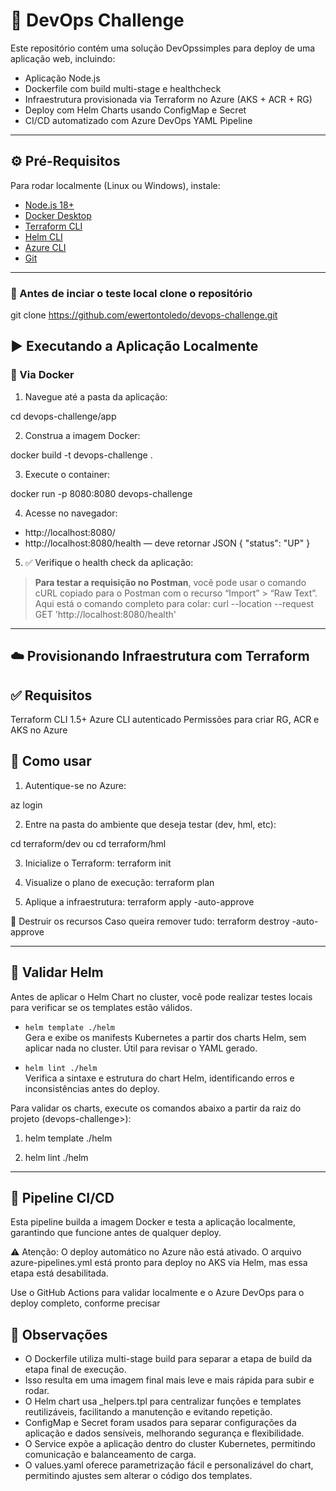 # 🚀 DevOps Challenge

Este repositório contém uma solução DevOpssimples para deploy de uma aplicação web, incluindo:

- Aplicação Node.js 
- Dockerfile com build multi-stage e healthcheck
- Infraestrutura provisionada via Terraform no Azure (AKS + ACR + RG)
- Deploy com Helm Charts usando ConfigMap e Secret
- CI/CD automatizado com Azure DevOps YAML Pipeline

---
## ⚙️ Pré-Requisitos

Para rodar localmente (Linux ou Windows), instale:

- [Node.js 18+](https://nodejs.org/)
- [Docker Desktop](https://www.docker.com/products/docker-desktop)
- [Terraform CLI](https://developer.hashicorp.com/terraform)
- [Helm CLI](https://helm.sh/docs/intro/install/)
- [Azure CLI](https://learn.microsoft.com/en-us/cli/azure/install-azure-cli)
- [Git](https://git-scm.com/)

---
### 🔽 Antes de inciar o teste local clone o repositório

git clone https://github.com/ewertontoledo/devops-challenge.git

## ▶️ Executando a Aplicação Localmente

### 🐳 Via Docker
1. Navegue até a pasta da aplicação:

cd devops-challenge/app

2. Construa a imagem Docker:

docker build -t devops-challenge .

3. Execute o container:

docker run -p 8080:8080 devops-challenge

4. Acesse no navegador:

- http://localhost:8080/
- http://localhost:8080/health — deve retornar JSON { "status": "UP" }

5. ✅ Verifique o health check da aplicação:

> **Para testar a requisição no Postman**, você pode usar o comando cURL copiado para o Postman com o recurso “Import” > “Raw Text”.  
> Aqui está o comando completo para colar: curl --location --request GET 'http://localhost:8080/health'
---

## ☁️ Provisionando Infraestrutura com Terraform

## ✅ Requisitos
Terraform CLI 1.5+
Azure CLI autenticado
Permissões para criar RG, ACR e AKS no Azure

## 🚀 Como usar
1. Autentique-se no Azure:
  
  az login

2. Entre na pasta do ambiente que deseja testar (dev, hml, etc):

  cd terraform/dev
  ou
  cd terraform/hml

3. Inicialize o Terraform:
  terraform init

4. Visualize o plano de execução:
  terraform plan

5. Aplique a infraestrutura:
  terraform apply -auto-approve

🧹 Destruir os recursos
Caso queira remover tudo:
  terraform destroy -auto-approve

---

## 🔧 Validar Helm

Antes de aplicar o Helm Chart no cluster, você pode realizar testes locais para verificar se os templates estão válidos.

- `helm template ./helm`  
  Gera e exibe os manifests Kubernetes a partir dos charts Helm, sem aplicar nada no cluster. Útil para revisar o YAML gerado.

- `helm lint ./helm`  
  Verifica a sintaxe e estrutura do chart Helm, identificando erros e inconsistências antes do deploy.

Para validar os charts, execute os comandos abaixo a partir da raiz do projeto (devops-challenge>):

1. helm template ./helm

2. helm lint ./helm
---

## 🚧 Pipeline CI/CD 

Esta pipeline builda a imagem Docker e testa a aplicação localmente, garantindo que funcione antes de qualquer deploy.

⚠️ Atenção:
O deploy automático no Azure não está ativado.
O arquivo azure-pipelines.yml está pronto para deploy no AKS via Helm, mas essa etapa está desabilitada.

Use o GitHub Actions para validar localmente e o Azure DevOps para o deploy completo, conforme precisar

## 📌 Observações
- O Dockerfile utiliza multi-stage build para separar a etapa de build da etapa final de execução.
- Isso resulta em uma imagem final mais leve e mais rápida para subir e rodar.
- O Helm chart usa _helpers.tpl para centralizar funções e templates reutilizáveis, facilitando a manutenção e evitando repetição.
- ConfigMap e Secret foram usados para separar configurações da aplicação e dados sensíveis, melhorando segurança e flexibilidade.
- O Service expõe a aplicação dentro do cluster Kubernetes, permitindo comunicação e balanceamento de carga.
- O values.yaml oferece parametrização fácil e personalizável do chart, permitindo ajustes sem alterar o código dos templates.
